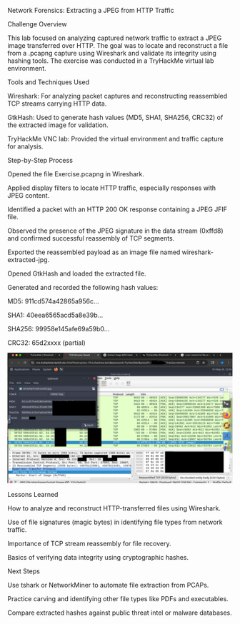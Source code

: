 Network Forensics: Extracting a JPEG from HTTP Traffic

Challenge Overview

This lab focused on analyzing captured network traffic to extract a JPEG image transferred over HTTP. The goal was to locate and reconstruct a file from a .pcapng capture using Wireshark and validate its integrity using hashing tools. The exercise was conducted in a TryHackMe virtual lab environment.

Tools and Techniques Used

Wireshark: For analyzing packet captures and reconstructing reassembled TCP streams carrying HTTP data.

GtkHash: Used to generate hash values (MD5, SHA1, SHA256, CRC32) of the extracted image for validation.

TryHackMe VNC lab: Provided the virtual environment and traffic capture for analysis.

Step-by-Step Process

Opened the file Exercise.pcapng in Wireshark.

Applied display filters to locate HTTP traffic, especially responses with JPEG content.

Identified a packet with an HTTP 200 OK response containing a JPEG JFIF file.

Observed the presence of the JPEG signature in the data stream (0xffd8) and confirmed successful reassembly of TCP segments.

Exported the reassembled payload as an image file named wireshark-extracted-jpg.

Opened GtkHash and loaded the extracted file.

Generated and recorded the following hash values:

MD5: 911cd574a42865a956c...

SHA1: 40eea6565acd5a8e39b...

SHA256: 99958e145afe69a59b0...

CRC32: 65d2xxxx (partial)


![Wireshark HTTP JPEG Extraction and Hash Validation](jpeg-http-extraction.png)

Lessons Learned


How to analyze and reconstruct HTTP-transferred files using Wireshark.

Use of file signatures (magic bytes) in identifying file types from network traffic.

Importance of TCP stream reassembly for file recovery.

Basics of verifying data integrity using cryptographic hashes.

Next Steps


Use tshark or NetworkMiner to automate file extraction from PCAPs.

Practice carving and identifying other file types like PDFs and executables.

Compare extracted hashes against public threat intel or malware databases.




